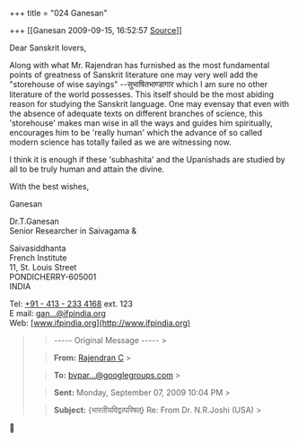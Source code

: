 +++
title = "024 Ganesan"

+++
[[Ganesan	2009-09-15, 16:52:57 [Source](https://groups.google.com/g/bvparishat/c/XPU2nF4QEoU)]]



Dear Sanskrit lovers,

Along with what Mr. Rajendran has furnished as the most fundamental points of greatness of Sanskrit literature one may very well add the "storehouse of wise sayings" --सुभाषितभाण्डागार which I am sure no other literature of the world possesses. This itself should be the most abiding reason for studying the Sanskrit language. One may evensay that even with the absence of adequate texts on different branches of science, this 'storehouse' makes man wise in all the ways and guides him spiritually, encourages him to be 'really human' which the advance of so called modern science has totally failed as we are witnessing now.

I think it is enough if these 'subhashita' and the Upanishads are studied by all to be truly human and attain the divine.



With the best wishes,

Ganesan





Dr.T.Ganesan  
Senior Researcher in Saivagama &

Saivasiddhanta  
French Institute  
11, St. Louis Street  
PONDICHERRY-605001  
INDIA  
  
Tel: [+91 - 413 - 233 4168](tel:+91%20413%20233%204168) ext. 123  
E mail: [gan...@ifpindia.org]()  
Web: [www.ifpindia.org](http://www.ifpindia.org)

> 
> > ----- Original Message ----- >
> 
> > 
> > **From:** [Rajendran C]( "crajenin@yahoo.com") >
> 
> > 
> > **To:** [bvpar...@googlegroups.com]( "bvparishat@googlegroups.com") >
> 
> > 
> > **Sent:** Monday, September 07, 2009 10:04 PM >
> 
> > 
> > **Subject:** {भारतीयविद्वत्परिषत्} Re: From Dr. N.R.Joshi (USA) >
> 
> > 
> >   
> > 



